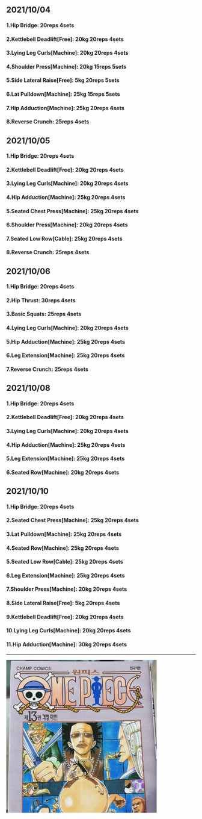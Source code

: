 ## 2021/10/04
#### 1.Hip Bridge: 20reps 4sets
#### 2.Kettlebell Deadlift\[Free\]: 20kg 20reps 4sets
#### 3.Lying Leg Curls\[Machine\]: 20kg 20reps 4sets
#### 4.Shoulder Press\[Machine\]: 20kg 15reps 5sets
#### 5.Side Lateral Raise\[Free\]: 5kg 20reps 5sets
#### 6.Lat Pulldown\[Machine\]: 25kg 15reps 5sets
#### 7.Hip Adduction\[Machine\]: 25kg 20reps 4sets
#### 8.Reverse Crunch: 25reps 4sets

## 2021/10/05
#### 1.Hip Bridge: 20reps 4sets
#### 2.Kettlebell Deadlift\[Free\]: 20kg 20reps 4sets
#### 3.Lying Leg Curls\[Machine\]: 20kg 20reps 4sets
#### 4.Hip Adduction\[Machine\]: 25kg 20reps 4sets
#### 5.Seated Chest Press\[Machine\]: 25kg 20reps 4sets
#### 6.Shoulder Press\[Machine\]: 20kg 20reps 4sets
#### 7.Seated Low Row\[Cable\]: 25kg 20reps 4sets
#### 8.Reverse Crunch: 25reps 4sets

## 2021/10/06
#### 1.Hip Bridge: 20reps 4sets
#### 2.Hip Thrust: 30reps 4sets
#### 3.Basic Squats: 25reps 4sets
#### 4.Lying Leg Curls\[Machine\]: 20kg 20reps 4sets
#### 5.Hip Adduction\[Machine\]: 25kg 20reps 4sets
#### 6.Leg Extension\[Machine\]: 25kg 20reps 4sets
#### 7.Reverse Crunch: 25reps 4sets

## 2021/10/08
#### 1.Hip Bridge: 20reps 4sets
#### 2.Kettlebell Deadlift\[Free\]: 20kg 20reps 4sets
#### 3.Lying Leg Curls\[Machine\]: 20kg 20reps 4sets
#### 4.Hip Adduction\[Machine\]: 25kg 20reps 4sets
#### 5.Leg Extension\[Machine\]: 25kg 20reps 4sets
#### 6.Seated Row\[Machine\]: 20kg 20reps 4sets

## 2021/10/10
#### 1.Hip Bridge: 20reps 4sets
#### 2.Seated Chest Press\[Machine\]: 25kg 20reps 4sets
#### 3.Lat Pulldown\[Machine\]: 25kg 20reps 4sets
#### 4.Seated Row\[Machine\]: 25kg 20reps 4sets
#### 5.Seated Low Row\[Cable\]: 25kg 20reps 4sets
#### 6.Leg Extension\[Machine\]: 25kg 20reps 4sets
#### 7.Shoulder Press\[Machine\]: 20kg 20reps 4sets
#### 8.Side Lateral Raise\[Free\]: 5kg 20reps 4sets
#### 9.Kettlebell Deadlift\[Free\]: 20kg 20reps 4sets
#### 10.Lying Leg Curls\[Machine\]: 20kg 20reps 4sets
#### 11.Hip Adduction\[Machine\]: 30kg 20reps 4sets
---

<img src='./_resources/__013.png' width='400px' />
